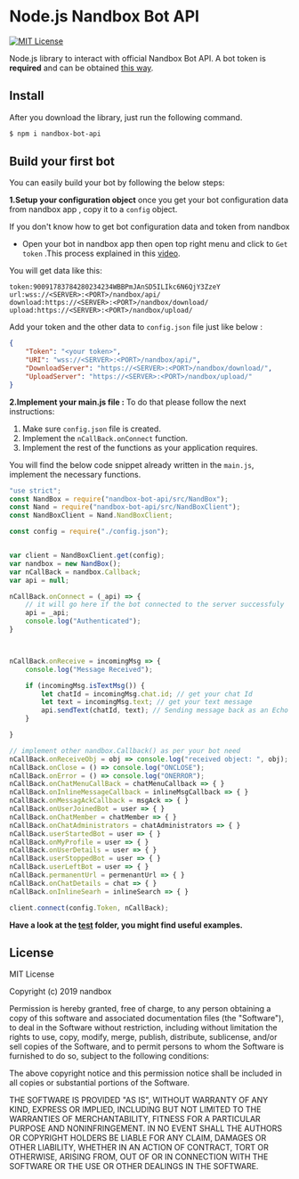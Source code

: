 # Node.js Nandbox Bot API
[![MIT License](http://img.shields.io/badge/license-MIT-blue.svg?style=flat)](https://github.com/AmirAlahmedy/nandboxbotsapi/blob/master/LICENSE)

Node.js library to interact with official Nandbox Bot API. A bot token is **required** and can be obtained [this way](https://www.youtube.com/watch?v=FXb6tjOuxSc).

## Install
After you download the library, just run the following command.
```bash
$ npm i nandbox-bot-api
```

## Build your first bot
You can easily build your bot by following the below steps:

**1.Setup your configuration object** once you get your bot configuration data from nandbox app , copy it to a `config` object.

If you don't know how to get bot configuration data and token from nandbox 

- Open your bot in nandbox app then open  top right menu and click to `Get token` .This process explained in this [video](https://www.youtube.com/watch?v=FXb6tjOuxSc&feature=youtu.be).


You will get data like this:
``` 
token:90091783784280234234WBBPmJAnSD5ILIkc6N6QjY3ZzeY
url:wss://<SERVER>:<PORT>/nandbox/api/  
download:https://<SERVER>:<PORT>/nandbox/download/  
upload:https://<SERVER>:<PORT>/nandbox/upload/
```
Add your token and the other data to  `config.json` file just like below :
```json
{
    "Token": "<your token>",
    "URI": "wss://<SERVER>:<PORT>/nandbox/api/",
    "DownloadServer": "https://<SERVER>:<PORT>/nandbox/download/",  
    "UploadServer": "https://<SERVER>:<PORT>/nandbox/upload/"
}
```

**2.Implement your main.js file :** To do that please follow the next instructions:
1. Make sure `config.json` file is created.
2. Implement the `nCallBack.onConnect` function.
3. Implement the rest of the functions as your application requires.

You will find the below code snippet already written in the `main.js`, implement the necessary functions.
```js
"use strict";
const NandBox = require("nandbox-bot-api/src/NandBox");
const Nand = require("nandbox-bot-api/src/NandBoxClient");
const NandBoxClient = Nand.NandBoxClient;

const config = require("./config.json");


var client = NandBoxClient.get(config);
var nandbox = new NandBox();
var nCallBack = nandbox.Callback;
var api = null;

nCallBack.onConnect = (_api) => {
    // it will go here if the bot connected to the server successfuly 
    api = _api;
    console.log("Authenticated");
}



nCallBack.onReceive = incomingMsg => {
    console.log("Message Received");

    if (incomingMsg.isTextMsg()) {
        let chatId = incomingMsg.chat.id; // get your chat Id
        let text = incomingMsg.text; // get your text message
        api.sendText(chatId, text); // Sending message back as an Echo
    }

}

// implement other nandbox.Callback() as per your bot need
nCallBack.onReceiveObj = obj => console.log("received object: ", obj);
nCallBack.onClose = () => console.log("ONCLOSE");
nCallBack.onError = () => console.log("ONERROR");
nCallBack.onChatMenuCallBack = chatMenuCallback => { }
nCallBack.onInlineMessageCallback = inlineMsgCallback => { }
nCallBack.onMessagAckCallback = msgAck => { }
nCallBack.onUserJoinedBot = user => { }
nCallBack.onChatMember = chatMember => { }
nCallBack.onChatAdministrators = chatAdministrators => { }
nCallBack.userStartedBot = user => { }
nCallBack.onMyProfile = user => { }
nCallBack.onUserDetails = user => { }
nCallBack.userStoppedBot = user => { }
nCallBack.userLeftBot = user => { }
nCallBack.permanentUrl = permenantUrl => { }
nCallBack.onChatDetails = chat => { }
nCallBack.onInlineSearh = inlineSearch => { }

client.connect(config.Token, nCallBack);
```

____Have a look at the [test](./src/test) folder, you might find useful examples.____


## License 
MIT License

Copyright (c) 2019 nandbox

Permission is hereby granted, free of charge, to any person obtaining a copy
of this software and associated documentation files (the "Software"), to deal
in the Software without restriction, including without limitation the rights
to use, copy, modify, merge, publish, distribute, sublicense, and/or sell
copies of the Software, and to permit persons to whom the Software is
furnished to do so, subject to the following conditions:

The above copyright notice and this permission notice shall be included in all
copies or substantial portions of the Software.

THE SOFTWARE IS PROVIDED "AS IS", WITHOUT WARRANTY OF ANY KIND, EXPRESS OR
IMPLIED, INCLUDING BUT NOT LIMITED TO THE WARRANTIES OF MERCHANTABILITY,
FITNESS FOR A PARTICULAR PURPOSE AND NONINFRINGEMENT. IN NO EVENT SHALL THE
AUTHORS OR COPYRIGHT HOLDERS BE LIABLE FOR ANY CLAIM, DAMAGES OR OTHER
LIABILITY, WHETHER IN AN ACTION OF CONTRACT, TORT OR OTHERWISE, ARISING FROM,
OUT OF OR IN CONNECTION WITH THE SOFTWARE OR THE USE OR OTHER DEALINGS IN THE
SOFTWARE.